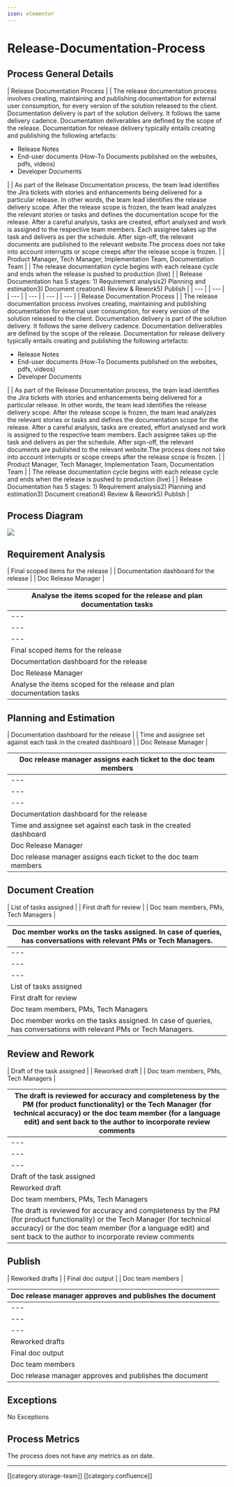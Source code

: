 ```yaml
---
icon: elementor
---
```


# Release-Documentation-Process

## Process General Details

\| Release Documentation Process | | The release documentation process involves creating, maintaining and publishing documentation for external user consumption, for every version of the solution released to the client. Documentation delivery is part of the solution delivery. It follows the same delivery cadence. Documentation deliverables are defined by the scope of the release. Documentation for release delivery typically entails creating and publishing the following artefacts:

* Release Notes
* End-user documents (How-To Documents published on the websites, pdfs, videos)
* Developer Documents

\| | As part of the Release Documentation process, the team lead identifies the Jira tickets with stories and enhancements being delivered for a particular release. In other words, the team lead identifies the release delivery scope. After the release scope is frozen, the team lead analyzes the relevant stories or tasks and defines the documentation scope for the release. After a careful analysis, tasks are created, effort analysed and work is assigned to the respective team members. Each assignee takes up the task and delivers as per the schedule. After sign-off, the relevant documents are published to the relevant website.The process does not take into account interrupts or scope creeps after the release scope is frozen.  | | Product Manager, Tech Manager, Implementation Team, Documentation Team | | The release documentation cycle begins with each release cycle and ends when the release is pushed to production (live) | | Release Documentation has 5 stages: 1) Requirement analysis2) Planning and estimation3) Document creation4) Review & Rework5) Publish | | --- | | --- | | --- | | --- | | --- | | --- | | Release Documentation Process | | The release documentation process involves creating, maintaining and publishing documentation for external user consumption, for every version of the solution released to the client. Documentation delivery is part of the solution delivery. It follows the same delivery cadence. Documentation deliverables are defined by the scope of the release. Documentation for release delivery typically entails creating and publishing the following artefacts:

* Release Notes
* End-user documents (How-To Documents published on the websites, pdfs, videos)
* Developer Documents

\| | As part of the Release Documentation process, the team lead identifies the Jira tickets with stories and enhancements being delivered for a particular release. In other words, the team lead identifies the release delivery scope. After the release scope is frozen, the team lead analyzes the relevant stories or tasks and defines the documentation scope for the release. After a careful analysis, tasks are created, effort analysed and work is assigned to the respective team members. Each assignee takes up the task and delivers as per the schedule. After sign-off, the relevant documents are published to the relevant website.The process does not take into account interrupts or scope creeps after the release scope is frozen.  | | Product Manager, Tech Manager, Implementation Team, Documentation Team | | The release documentation cycle begins with each release cycle and ends when the release is pushed to production (live) | | Release Documentation has 5 stages: 1) Requirement analysis2) Planning and estimation3) Document creation4) Review & Rework5) Publish |

## Process Diagram

![](../../../../../Others/ekstepprocess-ind-unknown/images/storage/RelProcDoc.jpg)

## Requirement Analysis

\| Final scoped items for the release | | Documentation dashboard for the release | | Doc Release Manager  |

| Analyse the items scoped for the release and plan documentation tasks |
| --------------------------------------------------------------------- |
| ---                                                                   |
| ---                                                                   |
| ---                                                                   |
| Final scoped items for the release                                    |
| Documentation dashboard for the release                               |
| Doc Release Manager                                                   |
| Analyse the items scoped for the release and plan documentation tasks |

## Planning and Estimation

\| Documentation dashboard for the release | | Time and assignee set against each task in the created dashboard | | Doc Release Manager  |

| Doc release manager assigns each ticket to the doc team members  |
| ---------------------------------------------------------------- |
| ---                                                              |
| ---                                                              |
| ---                                                              |
| Documentation dashboard for the release                          |
| Time and assignee set against each task in the created dashboard |
| Doc Release Manager                                              |
| Doc release manager assigns each ticket to the doc team members  |

## Document Creation

\| List of tasks assigned | | First draft for review | | Doc team members, PMs, Tech Managers  |

| Doc member works on the tasks assigned. In case of queries, has conversations with relevant PMs or Tech Managers. |
| ----------------------------------------------------------------------------------------------------------------- |
| ---                                                                                                               |
| ---                                                                                                               |
| ---                                                                                                               |
| List of tasks assigned                                                                                            |
| First draft for review                                                                                            |
| Doc team members, PMs, Tech Managers                                                                              |
| Doc member works on the tasks assigned. In case of queries, has conversations with relevant PMs or Tech Managers. |

## Review and Rework

\| Draft of the task assigned | | Reworked draft | | Doc team members, PMs, Tech Managers |

| The draft is reviewed for accuracy and completeness by the PM (for product functionality) or the Tech Manager (for technical accuracy) or the doc team member (for a language edit) and sent back to the author to incorporate review comments |
| ---------------------------------------------------------------------------------------------------------------------------------------------------------------------------------------------------------------------------------------------- |
| ---                                                                                                                                                                                                                                            |
| ---                                                                                                                                                                                                                                            |
| ---                                                                                                                                                                                                                                            |
| Draft of the task assigned                                                                                                                                                                                                                     |
| Reworked draft                                                                                                                                                                                                                                 |
| Doc team members, PMs, Tech Managers                                                                                                                                                                                                           |
| The draft is reviewed for accuracy and completeness by the PM (for product functionality) or the Tech Manager (for technical accuracy) or the doc team member (for a language edit) and sent back to the author to incorporate review comments |

## Publish

\| Reworked drafts | | Final doc output | | Doc team members |

| Doc release manager approves and publishes the document |
| ------------------------------------------------------- |
| ---                                                     |
| ---                                                     |
| ---                                                     |
| Reworked drafts                                         |
| Final doc output                                        |
| Doc team members                                        |
| Doc release manager approves and publishes the document |

## Exceptions&#x20;

No Exceptions

## Process Metrics

The process does not have any metrics as on date.

***

\[\[category.storage-team]] \[\[category.confluence]]
